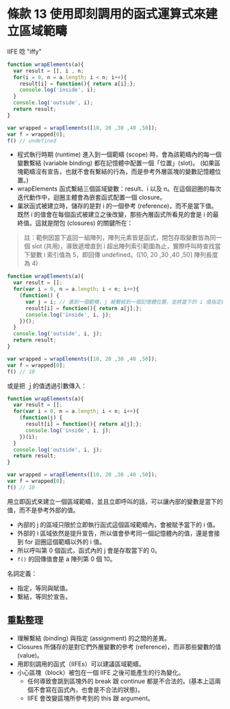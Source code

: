 # 條款 13 使用即刻調用的函式運算式來建立區域範疇

IIFE 唸 "iffy"

```javascript
function wrapElements(a){
  var result = [], i , n;
  for(i = 0, n = a.length; i < n; i++){
    result[i] = function(){ return a[i];};
    console.log('inside', i);
  }
  console.log('outside', i);
  return result;
}

var wrapped = wrapElements([10, 20 ,30 ,40 ,50]);
var f = wrapped[0]; 
f() // undefined
```

- 程式執行時期 (runtime) 進入到一個範疇 (scope) 時，會為該範疇內的每一個變數繫結 (variable binding) 都在記憶體中配置一個「位置」(slot)。  (如果區塊範疇沒有宣告，也就不會有繫結的行為，而是參考外層區塊的變數記憶體位置。) 
- wrapElements 函式繫結三個區域變數：result、i 以及 n。在這個迴圈的每次迭代動作中，迴圈主體會為嵌套函式配置一個 closure。
- 巢狀函式被建立時，儲存的是對 i 的一個參考 (reference)，而不是當下值。既然 i 的值會在每個函式被建立之後改變，那些內層函式所看見的會是 i 的最終值。這就是閉包 (closures) 的關鍵所在：

> 註：範例因當下返回一組陣列，陣列元素皆是函式，閉包存取變數皆為同一個 slot (共用)，導致遞增直到 i 超出陣列索引範圍為止，實際呼叫時查找當下變數 i 索引值為 5，即回傳 undefined。([10, 20 ,30 ,40 ,50] 陣列長度為 4)

```javascript
function wrapElements(a){
  var result = [];
  for(var i = 0, n = a.length; i < n; i++){
    (function() {
      var j = i; // 進到一個範疇，j 被繫結到一個記憶體位置，並將當下的 i 值指定給 j。
      result[i] = function(){ return a[j];};
      console.log('inside', i, j);
    })();
  }
  console.log('outside', i, j);
  return result;
}

var wrapped = wrapElements([10, 20 ,30 ,40 ,50]);
var f = wrapped[0]; 
f() // 10
```
或是把 ｊ的值透過引數傳入：
```javascript
function wrapElements(a){
  var result = [];
  for(var i = 0, n = a.length; i < n; i++){
    (function(j) {
      result[i] = function(){ return a[j];};
      console.log('inside', i, j);
    })(i);
  }
  console.log('outside', i, j);
  return result;
}

var wrapped = wrapElements([10, 20 ,30 ,40 ,50]);
var f = wrapped[0]; 
f() // 10
```
用立即函式來建立一個區域範疇，並且立即呼叫的話，可以讓內部的變數是當下的值，而不是參考外部的值。
- 內部的 j 的區域只限於立即執行函式這個區域範疇內，會被賦予當下的 i 值。
- 外部的 i 區域依然是提升宣告，所以值會參考同一個記憶體內的值，還是會接到 for 迴圈這個範疇以外的 i 值。
- 所以呼叫第 0 個函式，函式內的 j 會是存取當下的 0。
- `f()` 的回傳值會是 a 陣列第 0 個 10。

名詞定義：
- 指定，等同與賦值。
- 繫結，等同於宣告。

## 重點整理
- 理解繫結 (binding) 與指定 (assignment) 的之間的差異。
- Closures 所儲存的是對它們外層變數的參考 (reference)，而非那些變數的值 (value)。
- 用即刻調用的函式（IIFEs）可以建議區域範疇。
- 小心區塊（block）被包在一個 IIFE 之後可能產生的行為變化。
  - 任何導致會跳到區塊外的 break 跟 continue 都是不合法的。(基本上這兩個不會寫在函式內，也會是不合法的狀態)。
  - IIFE 會改變區塊所參考到的 this 跟 argument。
